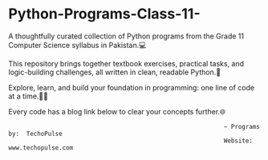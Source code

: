 # Python-Programs-Class-11-

 A thoughtfully curated collection of Python programs from the Grade 11 Computer Science syllabus in Pakistan.💻
 
 This repository brings together textbook exercises, practical tasks, and logic-building challenges, all written in clean, readable Python.🧠
 
 Explore, learn, and build your foundation in programming: one line of code at a time.👩‍💻
 
 Every code has a blog link below to clear your concepts further.🌐

                                                                ~ Programs by:  TechoPulse
                                                                Website: www.techopulse.com
